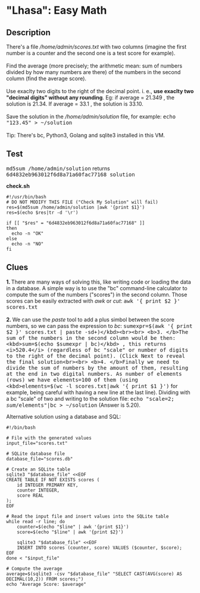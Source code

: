 # "Lhasa": Easy Math

## Description

There's a file <i>/home/admin/scores.txt</i> with two columns (imagine the first number is a counter and the second one is a test score for example).<br><br>
Find the average (more precisely; the arithmetic mean: sum of numbers divided by how many numbers are there) of the numbers in the second column (find the average score).<br><br>
Use exaclty two digits to the right of the decimal point. i. e., <b>use exaclty two "decimal digits" without any rounding</b>. Eg: if average = 21.349 , the solution is 21.34. If average = 33.1 , the solution is 33.10.<br><br>
Save the solution in the <i>/home/admin/solution</i> file, for example: <kbd>echo "123.45" > ~/solution</kbd> 
<br><br>
Tip: There's bc, Python3, Golang and sqlite3 installed in this VM.

## Test

<kbd>md5sum /home/admin/solution</kbd> returns <kbd>6d4832eb963012f6d8a71a60fac77168  solution</kbd>

<b>check.sh</b>

```
#!/usr/bin/bash
# DO NOT MODIFY THIS FILE ("Check My Solution" will fail)
res=$(md5sum /home/admin/solution |awk '{print $1}')
res=$(echo $res|tr -d '\r')

if [[ "$res" = "6d4832eb963012f6d8a71a60fac77168" ]]
then
  echo -n "OK"
else
  echo -n "NO"
fi
```

## Clues

<b>1. </b>There are many ways of solving this, like writing code or loading the data in a database. A simple way is to use the "bc" command-line calculator to compute the sum of the numbers ("scores") in the second column. Those scores can be easily extracted with <i>awk</i> or <i>cut</i>: <kbd>awk '{ print $2 }' scores.txt</kbd><br><br>
<b>2. </b>We can use the <i>paste</i> tool to add a plus simbol between the score numbers, so we can pass the expression to <i>bc</i>: <kbd>sumexpr=$(awk '{ print $2 }' scores.txt | paste -sd+)</kbd><br><br>
<b>3. </b>The sum of the numbers in the second column would be then: <kbd>sum=$(echo $sumexpr | bc)</kbd> , this returns <i>520.4</i> (regardless of bc "scale" or number of digits to the right of the decimal point). (Click Next to reveal the final solution<br><br>
<b>4. </b>Finally we need to divide the sum of numbers by the amount of them, resulting at the end in two digital numbers. As number of elements (rows) we have elements=100 of them (using <kbd>elements=$(wc -l scores.txt|awk '{ print $1 }')</kbd> for example, being careful with having a new line at the last line). Dividing with a bc "scale" of two and writing to the solution file: <kbd>echo "scale=2; $sum/$elements"|bc > ~/solution</kbd> (Answer is 5.20).  

Alternative solution using a database and SQL:

```
#!/bin/bash

# File with the generated values
input_file="scores.txt"

# SQLite database file
database_file="scores.db"

# Create an SQLite table
sqlite3 "$database_file" <<EOF
CREATE TABLE IF NOT EXISTS scores (
    id INTEGER PRIMARY KEY,
    counter INTEGER,
    score REAL
);
EOF

# Read the input file and insert values into the SQLite table
while read -r line; do
    counter=$(echo "$line" | awk '{print $1}')
    score=$(echo "$line" | awk '{print $2}')
    
    sqlite3 "$database_file" <<EOF
    INSERT INTO scores (counter, score) VALUES ($counter, $score);
EOF
done < "$input_file"

# Compute the average
average=$(sqlite3 -csv "$database_file" "SELECT CAST(AVG(score) AS DECIMAL(10,2)) FROM scores;")
echo "Average Score: $average"
```

